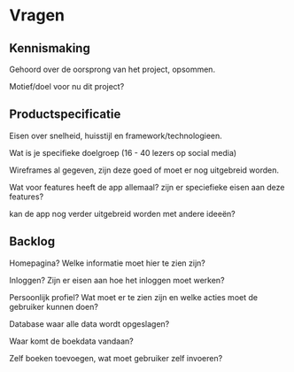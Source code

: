 # Vragen

## Kennismaking

Gehoord over de oorsprong van het project, opsommen.

Motief/doel voor nu dit project?

## Productspecificatie

Eisen over snelheid, huisstijl en framework/technologieen.

Wat is je specifieke doelgroep (16 - 40 lezers op social media)

Wireframes al gegeven, zijn deze goed of moet er nog uitgebreid worden.

Wat voor features heeft de app allemaal? zijn er speciefieke eisen aan deze features?

kan de app nog verder uitgebreid worden met andere ideeën?

## Backlog

Homepagina? Welke informatie moet hier te zien zijn?

Inloggen? Zijn er eisen aan hoe het inloggen moet werken?

Persoonlijk profiel? Wat moet er te zien zijn en welke acties moet de gebruiker kunnen doen?

Database waar alle data wordt opgeslagen?

Waar komt de boekdata vandaan?

Zelf boeken toevoegen, wat moet gebruiker zelf invoeren?

